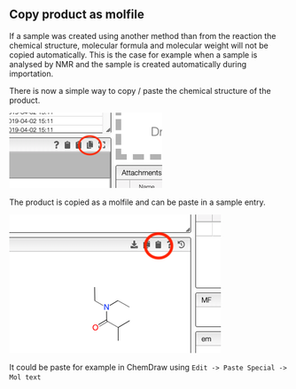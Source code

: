 ## Copy product as molfile

If a sample was created using another method than from the reaction the chemical structure, molecular formula and molecular weight will not be copied automatically. This is the case for example when a sample is analysed by NMR and the sample is created automatically during importation.

There is now a simple way to copy / paste the chemical structure of the product.

<img src="copy.png">

The product is copied as a molfile and can be paste in a sample entry.

<img src="paste.png">

It could be paste for example in ChemDraw using `Edit -> Paste Special -> Mol text`
